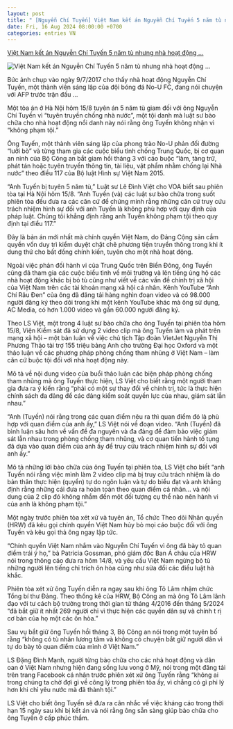```yaml
---
layout: post
title: " [Nguyễn Chí Tuyến] Việt Nam kết án Nguyễn Chí Tuyến 5 năm tù nhưng nhà hoạt động ..."
date: Fri, 16 Aug 2024 08:00:00 +0700
categories: entries VN
---
```

[Việt Nam kết án Nguyễn Chí Tuyến 5 năm tù nhưng nhà hoạt động ...](https://www.voatiengviet.com/a/viet-nam-ket-an-nguyen-chi-tuyen-5-nam-tu-nha-hoat-dong-nay-khong-nhan-toi/7743807.html)

![Việt Nam kết án Nguyễn Chí Tuyến 5 năm tù nhưng nhà hoạt động ...](https://gdb.voanews.com/01000000-0aff-0242-0dd7-08dcbd20376f_cx0_cy6_cw0_w1200_r1.jpg)

Bức ảnh chụp vào ngày 9/7/2017 cho thấy nhà hoạt động Nguyễn Chí Tuyến, một thành viên sáng lập của đội bóng đá No-U FC, đang nói chuyện với AFP trước trận đấu ...

Một tòa án ở Hà Nội hôm 15/8 tuyên án 5 năm tù giam đối với ông Nguyễn Chí Tuyến vì “tuyên truyền chống nhà nước”, một tội danh mà luật sư bào chữa cho nhà hoạt động nổi danh này nói rằng ông Tuyến không nhận vì “không phạm tội.”

Ông Tuyến, một thành viên sáng lập của phong trào No-U phản đối đường “lưỡi bò” và từng tham gia các cuộc biểu tình chống Trung Quốc, bị cơ quan an ninh của Bộ Công an bắt giam hồi tháng 3 với cáo buộc “làm, tàng trữ, phát tán hoặc tuyên truyền thông tin, tài liệu, vật phẩm nhằm chống lại Nhà nước” theo điều 117 của Bộ luật Hình sự Việt Nam 2015.

“Anh Tuyến bị tuyên 5 năm tù,” Luật sư Lê Đình Việt cho VOA biết sau phiên tòa tại Hà Nội hôm 15/8. “Anh Tuyến (và) các luật sư bào chữa trong suốt phiên tòa đều đưa ra các căn cứ để chứng minh rằng những căn cứ truy cứu trách nhiệm hình sự đối với anh Tuyến là không phù hợp với quy định của pháp luật. Chúng tôi khẳng định rằng anh Tuyến không phạm tội theo quy định tại điều 117.”

Đây là bản án mới nhất mà chính quyền Việt Nam, do Đảng Cộng sản cầm quyền vốn duy trì kiểm duyệt chặt chẽ phương tiện truyền thông trong khi ít dung thứ cho bất đồng chính kiến, tuyên cho một nhà hoạt động.

Ngoài việc phản đối hành vi của Trung Quốc trên Biển Đông, ông Tuyến cũng đã tham gia các cuộc biểu tình về môi trường và lên tiếng ủng hộ các nhà hoạt động khác bị bỏ tù cũng như viết về các vấn đề chính trị xã hội của Việt Nam trên các tài khoản mạng xã hội cá nhân. Kênh YouTube “Anh Chí Râu Đen” của ông đã đăng tải hàng nghìn đoạn video và có 98.000 người đăng ký theo dõi trong khi một kênh YouTube khác mà ông sử dụng, AC Media, có hơn 1.000 video và gần 60.000 người đăng ký.

Theo LS Việt, một trong 4 luật sư bào chữa cho ông Tuyến tại phiên tòa hôm 15/8, Viện Kiểm sát đã sử dụng 2 video clip mà ông Tuyến làm và phát trên mạng xã hội – một bàn luận về việc chủ tịch Tập đoàn VietJet Nguyễn Thị Phương Thảo tài trợ 155 triệu bảng Anh cho trường Đại học Oxford và một thảo luận về các phương pháp phòng chống tham nhũng ở Việt Nam – làm căn cứ buộc tội đối với nhà hoạt động này.

Mô tả về nội dung video của buổi thảo luận các biện pháp phòng chống tham nhũng mà ông Tuyến thực hiện, LS Việt cho biết rằng một người tham gia đưa ra ý kiến rằng “phải có một sự thay đổi về chính trị, tức là thực hiện chính sách đa đảng để các đảng kiểm soát quyền lực của nhau, giám sát lẫn nhau.”

“Anh (Tuyến) nói rằng trong các quan điểm nêu ra thì quan điểm đó là phù hợp với quan điểm của anh ấy,” LS Việt nói về đoạn video. “Anh (Tuyến) đã bình luận sâu hơn về vấn đề đa nguyên và đa đảng để đảm bảo việc giám sát lẫn nhau trong phòng chống tham nhũng, và cơ quan tiến hành tố tụng đã dựa vào quan điểm của anh ấy để truy cứu trách nhiệm hình sự đối với anh ấy.”

Mô tả những lời bào chữa của ông Tuyến tại phiên tòa, LS Việt cho biết “anh Tuyến nói rằng việc mình làm 2 video clip mà bị truy cứu trách nhiệm là do bản thân thực hiện (quyền) tự do ngôn luận và tự do biểu đạt và anh khẳng định rằng những cái đưa ra hoàn toàn theo quan điểm cá nhân… và nội dung của 2 clip đó không nhắm đến một đối tượng cụ thể nào nên hành vi của anh là không phạm tội.”

Một ngày trước phiên tòa xét xử và tuyên án, Tổ chức Theo dõi Nhân quyền (HRW) đã kêu gọi chính quyền Việt Nam hủy bỏ mọi cáo buộc đối với ông Tuyến và kêu gọi thả ông ngay lập tức.

“Chính quyền Việt Nam nhắm vào Nguyễn Chí Tuyến vì ông đã bày tỏ quan điểm trái ý họ,” bà Patricia Gossman, phó giám đốc Ban Á châu của HRW nói trong thông cáo đưa ra hôm 14/8, và yêu cầu Việt Nam ngừng bỏ tù những người lên tiếng chỉ trích ôn hòa cũng như sửa đổi các điều luật hà khắc.

Phiên tòa xét xử ông Tuyến diễn ra ngay sau khi ông Tô Lâm nhậm chức Tổng bí thư Đảng. Theo thống kê của HRW, Bộ Công an mà ông Tô Lâm lãnh đạo với tư cách bộ trưởng trong thời gian từ tháng 4/2016 đến tháng 5/2024 “đã bắt giữ ít nhất 269 người chỉ vì thực hiện các quyền dân sự và chính t rị cơ bản của họ một các ôn hòa.”

Sau vụ bắt giữ ông Tuyến hồi tháng 3, Bộ Công an nói trong một tuyên bố rằng “không có tù nhân lương tâm và không có chuyện bắt giữ người dân vì tự do bày tỏ quan điểm của mình ở Việt Nam.”

LS Đặng Đình Mạnh, người từng bào chữa cho các nhà hoạt động và dân oan ở Việt Nam nhưng hiện đang sống lưu vong ở Mỹ, nói trong một đăng tải trên trang Facebook cá nhân trước phiên xét xử ông Tuyến rằng “không ai trong chúng ta chờ đợi gì về công lý trong phiên tòa ấy, vì chẳng có gì phi lý hơn khi chỉ yêu nước mà đã thành tội.”

LS Việt cho biết ông Tuyến sẽ đưa ra cân nhắc về việc kháng cáo trong thời hạn 15 ngày sau khi bị kết án và nói rằng ông sẵn sàng giúp bào chữa cho ông Tuyến ở cấp phúc thẩm.

